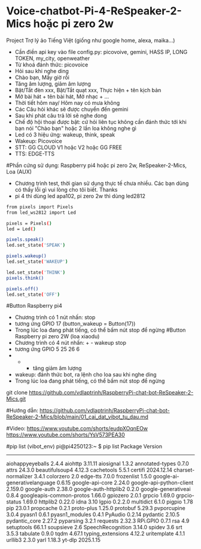 # Voice-chatbot-Pi-4-ReSpeaker-2-Mics hoặc pi zero 2w
Project Trợ lý ảo Tiếng Việt (giống như google home, alexa, maika...)
- Cần điền api key vào file config.py: picovoive, gemini, HASS IP, LONG TOKEN, my_city, openweather
- Từ khoá đánh thức: picovoice
- Hỏi sau khi nghe ding
- Chào bạn, Mấy giờ rồi
- Tăng âm lượng, giảm âm lượng
- Bật/Tắt đèn xxx, Bật/Tắt quạt xxx, Thực hiện + tên kịch bản
- Mở bài hát + tên bài hát, Mở nhạc + ...
- Thời tiết hôm nay/ Hôm nay có mưa không
- Các Câu hỏi khác sẽ được chuyển đến gemini
- Sau khi phát câu trả lời sẽ nghe dong
- Chế độ hội thoại được bật: cứ hỏi liên tục không cần đánh thức tới khi bạn nói "Chào bạn" hoặc 2 lần loa không nghe gì
- Led có 3 hiệu ứng: wakeup, think, speak
- Wakeup: Picovoice
- STT: GG CLOUD V1 hoặc V2 hoặc GG FREE
- TTS: EDGE-TTS

#Phần cứng sử dụng: Raspberry pi4 hoặc pi zero 2w, ReSpeaker-2-Mics, Loa (AUX)
- Chương trình test, thời gian sử dụng thực tế chưa nhiều. Các bạn dùng có thấy lỗi gì vui lòng cho tôi biết. Thanks
- pi 4 thì dùng led apa102, pi zero 2w thì dùng led2812
```sh
from pixels import Pixels
from led_ws2812 import Led

pixels = Pixels()
led = Led()

pixels.speak()
led.set_state('SPEAK')

pixels.wakeup()
led.set_state('WAKEUP')

led.set_state('THINK')
pixels.think()

pixels.off()
led.set_state('OFF')
```

#Button Raspberry pi4
- Chương trình có 1 nút nhấn: stop
- tương ứng GPIO 17 (button_wakeup = Button(17))
- Trong lúc loa đang phát tiếng, có thể bấm nút stop để ngừng
#Button Raspberry pi zero 2W (loa xiaodu) 
- Chương trình có 4 nút nhấn: + - wakeup stop
- tương ứng GPIO 5 25 26 6
- + - tăng giảm âm lượng
- wakeup: đánh thức bot, ra lệnh cho loa sau khi nghe ding
- Trong lúc loa đang phát tiếng, có thể bấm nút stop để ngừng

git clone https://github.com/vdlaptrinh/RaspberryPi-chat-bot-ReSpeaker-2-Mics.git

#Hướng dẫn:
https://github.com/vdlaptrinh/RaspberryPi-chat-bot-ReSpeaker-2-Mics/blob/main/01_cai_dat_vibot_tu_dau.md

#Video:
https://www.youtube.com/shorts/eudpXOqnEOw
https://www.youtube.com/shorts/YsV573PEA30


#pip list
(vibot_env) pi@pi4250123:~ $ pip list
Package                      Version
---------------------------- ----------
aiohappyeyeballs             2.4.4
aiohttp                      3.11.11
aiosignal                    1.3.2
annotated-types              0.7.0
attrs                        24.3.0
beautifulsoup4               4.12.3
cachetools                   5.5.1
certifi                      2024.12.14
charset-normalizer           3.4.1
colorzero                    2.0
edge-tts                     7.0.0
frozenlist                   1.5.0
google-ai-generativelanguage 0.6.15
google-api-core              2.24.0
google-api-python-client     2.159.0
google-auth                  2.38.0
google-auth-httplib2         0.2.0
google-generativeai          0.8.4
googleapis-common-protos     1.66.0
gpiozero                     2.0.1
grpcio                       1.69.0
grpcio-status                1.69.0
httplib2                     0.22.0
idna                         3.10
lgpio                        0.2.2.0
multidict                    6.1.0
pigpio                       1.78
pip                          23.0.1
propcache                    0.2.1
proto-plus                   1.25.0
protobuf                     5.29.3
pvporcupine                  3.0.4
pyasn1                       0.6.1
pyasn1_modules               0.4.1
PyAudio                      0.2.14
pydantic                     2.10.5
pydantic_core                2.27.2
pyparsing                    3.2.1
requests                     2.32.3
RPi.GPIO                     0.7.1
rsa                          4.9
setuptools                   66.1.1
soupsieve                    2.6
SpeechRecognition            3.14.0
spidev                       3.6
srt                          3.5.3
tabulate                     0.9.0
tqdm                         4.67.1
typing_extensions            4.12.2
uritemplate                  4.1.1
urllib3                      2.3.0
yarl                         1.18.3
yt-dlp                       2025.1.15




